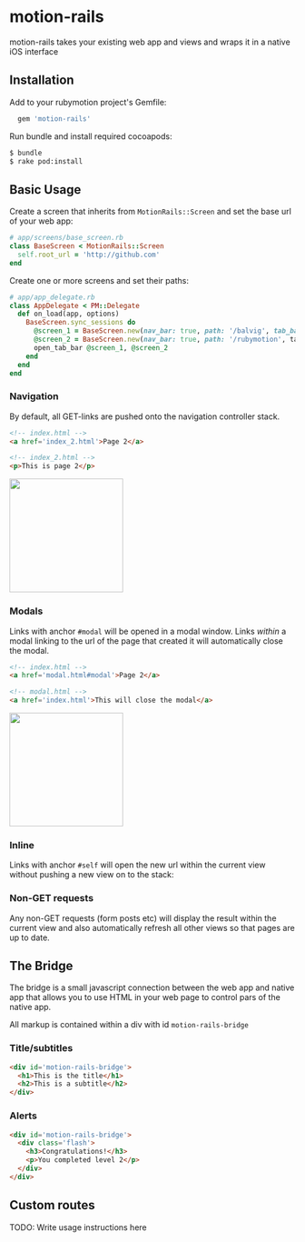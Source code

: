 # motion-rails

motion-rails takes your existing web app and views and wraps it in a native iOS interface 

## Installation


Add to your rubymotion project's Gemfile:

```ruby
  gem 'motion-rails'
```

Run bundle and install required cocoapods:

```bash
$ bundle
$ rake pod:install
```

## Basic Usage

Create a screen that inherits from `MotionRails::Screen` and set the base url of your web app:

```ruby
# app/screens/base_screen.rb
class BaseScreen < MotionRails::Screen
  self.root_url = 'http://github.com'
end
```

Create one or more screens and set their paths:

```ruby
# app/app_delegate.rb
class AppDelegate < PM::Delegate
  def on_load(app, options)
    BaseScreen.sync_sessions do
      @screen_1 = BaseScreen.new(nav_bar: true, path: '/balvig', tab_bar: { title: 'Balvig', icon: :users })
      @screen_2 = BaseScreen.new(nav_bar: true, path: '/rubymotion', tab-bar: { title: 'Rubymotion', icon: :gear })
      open_tab_bar @screen_1, @screen_2
    end
  end
end
```

### Navigation

By default, all GET-links are pushed onto the navigation controller stack.

```html
<!-- index.html -->
<a href='index_2.html'>Page 2</a>

<!-- index_2.html -->
<p>This is page 2</p>
```

<img src='https://dl.dropboxusercontent.com/u/3032793/screenshots/get.gif' width='200px' />

### Modals

Links with anchor `#modal` will be opened in a modal window.
Links _within_ a modal linking to the url of the page that created it will automatically close the modal.

```html
<!-- index.html -->
<a href='modal.html#modal'>Page 2</a>

<!-- modal.html -->
<a href='index.html'>This will close the modal</a>
```

<img src='https://dl.dropboxusercontent.com/u/3032793/screenshots/modal.gif' width='200px' />

### Inline

Links with anchor `#self` will open the new url within the current view without pushing a new view on to the stack:

### Non-GET requests

Any non-GET requests (form posts etc) will display the result within the current view and also automatically refresh all other views so that pages are up to date.

## The Bridge

The bridge is a small javascript connection between the web app and native app that allows you to use HTML in your web page to control pars of the native app. 

All markup is contained within a div with id `motion-rails-bridge`

### Title/subtitles

```html
<div id='motion-rails-bridge'>
  <h1>This is the title</h1>
  <h2>This is a subtitle</h2>
</div>
```

### Alerts

```html
<div id='motion-rails-bridge'>
  <div class='flash'>
    <h3>Congratulations!</h3>
    <p>You completed level 2</p>
  </div>
</div>
```


## Custom routes

TODO: Write usage instructions here
